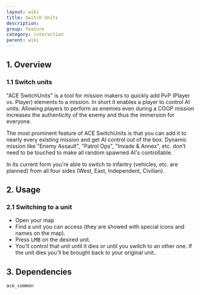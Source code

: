 ```yaml
---
layout: wiki
title: Switch Units
description: 
group: feature
category: interaction
parent: wiki
---
```


## 1. Overview

### 1.1 Switch units

"ACE SwitchUnits" is a tool for mission makers to quickly add PvP (Player vs. Player) elements to a mission. In short it enables a player to control AI units. Allowing players to perform as enemies even during a COOP mission increases the authenticity of the enemy and thus the immersion for everyone.

The most prominent feature of ACE SwitchUnits is that you can add it to nearly every existing mission and get AI control out of the box. Dynamic mission like "Enemy Assault", "Patrol Ops", "Invade & Annex", etc. don't need to be touched to make all random spawned AI's controllable.

In its current form you're able to switch to infantry (vehicles, etc. are planned) from all four sides (West, East, Independent, Civilian).

## 2. Usage

### 2.1 Switching to a unit
- Open your map
- Find a unit you can access (they are showed with special icons and names on the map).
- Press <kbd>LMB</kbd> on the desired unit.
- You'll control that unit until it dies or until you switch to an other one. If the unit dies you'll be brought back to your original unit..

## 3. Dependencies

`ace_common`
